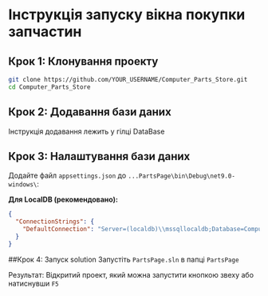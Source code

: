 # Інструкція запуску вікна покупки запчастин

## Крок 1: Клонування проекту
```bash
git clone https://github.com/YOUR_USERNAME/Computer_Parts_Store.git
cd Computer_Parts_Store
```

## Крок 2: Додавання бази даних
Інструкція додавання лежить у гілці DataBase

## Крок 3: Налаштування бази даних
Додайте файл `appsettings.json` до `...PartsPage\bin\Debug\net9.0-windows\`:

**Для LocalDB (рекомендовано):**
```json
{
  "ConnectionStrings": {
    "DefaultConnection": "Server=(localdb)\\mssqllocaldb;Database=Computer_Parts_Store_DB;Trusted_Connection=true;MultipleActiveResultSets=true"
  }
}
```

##Крок 4: Запуск solution
Запустіть `PartsPage.sln` в папці `PartsPage`

Результат: Відкритий проект, який можна запустити кнопкою звеху або натиснувши `F5`
